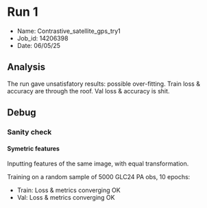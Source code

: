 # Run 1
- Name: Contrastive_satellite_gps_try1
- Job_id: 14206398
- Date: 06/05/25

## Analysis
The run gave unsatisfatory results: possible over-fitting.
Train loss & accuracy are through the roof.
Val loss & accuracy is shit.

## Debug
### Sanity check
#### Symetric features
Inputting features of the same image, with equal transformation.

Training on a random sample of 5000 GLC24 PA obs, 10 epochs: 
- Train: Loss & metrics converging OK
- Val: Loss & metrics converging OK